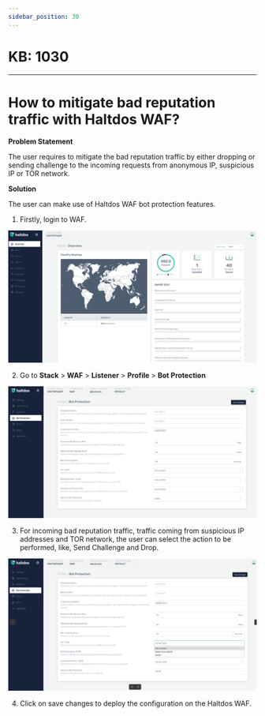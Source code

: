 ```yaml
---
sidebar_position: 30
---
```


# KB: 1030
-----------

# How to mitigate bad reputation traffic with Haltdos WAF?

**Problem Statement**

The user requires to mitigate the bad reputation traffic by either dropping or sending challenge to the incoming requests from anonymous IP, suspicious IP or TOR network.

**Solution**

The user can make use of Haltdos WAF bot protection features.

1. Firstly, login to WAF.

![kb-1030](/img/waf/kb/v2/overview_kb_1030_1.png)

2. Go to **Stack** > **WAF** > **Listener** > **Profile** > **Bot Protection**

![kb-1030](/img/waf/kb/v2/bot_kb_1030_2.png)

3. For incoming bad reputation traffic, traffic coming from suspicious IP addresses and TOR network, the user can select the action to be performed, like, Send Challenge and Drop.

![kb-1030](/img/waf/kb/v2/bot_kb_1030_3.png)

4. Click on save changes to deploy the configuration on the Haltdos WAF.

